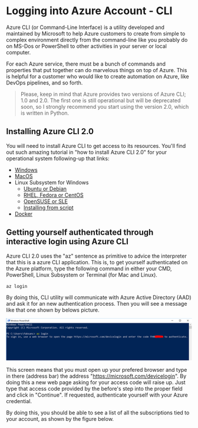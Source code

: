 # Logging into Azure Account - CLI

Azure CLI (or Command-Line Interface) is a utility developed and maintained by Microsoft to help Azure customers to create from simple to complex environment directly from the command-line like you probably do on MS-Dos or PowerShell to other activities in your server or local computer.

For each Azure service, there must be a bunch of commands and properties that put together can do marvelous things on top of Azure. This is helpful for a customer who would like to create automation on Azure, like DevOps pipelines, and so forth.

> Please, keep in mind that Azure provides two versions of Azure CLI; 1.0 and 2.0. The first one is still operational but will be deprecated soon, so I strongly recommend you start using the version 2.0, which is written in Python.

## Installing Azure CLI 2.0

You will need to install Azure CLI to get access to its resources. You'll find out such amazing tutorial in "how to install Azure CLI 2.0" for your operational system following-up that links:

* [Windows](https://docs.microsoft.com/en-us/cli/azure/install-azure-cli-windows?view=azure-cli-latest)
* [MacOS](https://docs.microsoft.com/en-us/cli/azure/install-azure-cli-macos?view=azure-cli-latest)
* Linux Subsystem for Windows
    * [Ubuntu or Debian](https://docs.microsoft.com/en-us/cli/azure/install-azure-cli-apt?view=azure-cli-latest)
    * [RHEL, Fedora or CentOS](https://docs.microsoft.com/en-us/cli/azure/install-azure-cli-yum?view=azure-cli-latest)
    * [OpenSUSE or SLE](https://docs.microsoft.com/en-us/cli/azure/install-azure-cli-zypper?view=azure-cli-latest)
    * [Installing from script](https://docs.microsoft.com/en-us/cli/azure/install-azure-cli-linux?view=azure-cli-latest)
* [Docker](https://docs.microsoft.com/en-us/cli/azure/run-azure-cli-docker?view=azure-cli-latest)

## Getting yourself authenticated through interactive login using Azure CLI

Azure CLI 2.0 uses the "az" sentence as primitive to advice the interpreter that this is a azure CLI application. This is, to get yourself authenticated on the Azure platform, type the following command in either your CMD, PowerShell, Linux Subsystem or Terminal (for Mac and Linux).

```shell
az login
```

By doing this, CLI utility will communicate with Azure Active Directory (AAD) and ask it for an new authentication process. Then you will see a message like that one shown by belows picture.

<img src="https://raw.githubusercontent.com/AzureForEducation/demo-azure101/master/images/azure-cli-interactive-login2.PNG">

This screen means that you must open up your prefered browser and type in there (address bar) the address "https://microsoft.com/devicelogin". By doing this a new web page asking for your access code will raise up. Just type that access code provided by the before's step into the proper field and click in "Continue". If requested, authenticate yourself with your Azure credential.



By doing this, you should be able to see a list of all the subscriptions tied to your account, as shown by the figure below.